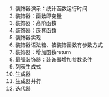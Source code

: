 1. 装饰器演示：统计函数运行时间
2. 装饰器：函数即变量
3. 装饰器：高阶函数
4. 装饰器：嵌套函数
5. 装饰器实现
6. 装饰器语法糖、被装饰函数有参数方式
7. 装饰器：增加函数return
8. 最强装饰器：装饰器增加参数条件
9. 列表生成式
10. 生成器
11. 生成器并行
12. 迭代器